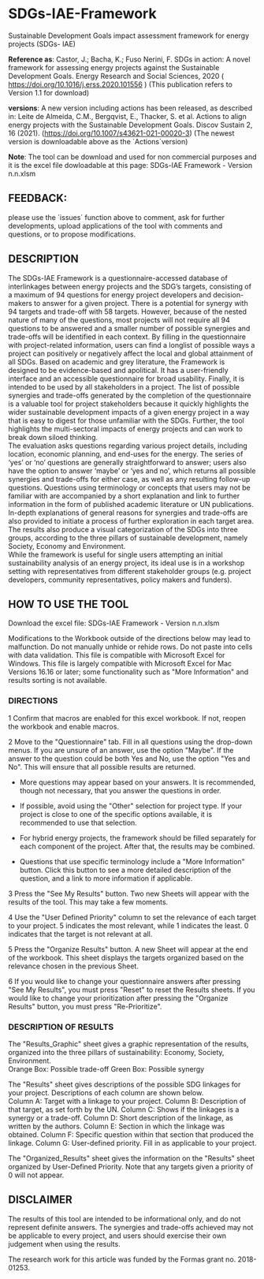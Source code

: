 # SDGs-IAE-Framework
Sustainable Development Goals impact assessment framework for energy projects (SDGs- IAE)

**Reference as**: Castor, J.; Bacha, K.; Fuso Nerini, F. SDGs in action: A novel framework for assessing energy projects against the Sustainable Development Goals. Energy Research and Social Sciences, 2020 ( https://doi.org/10.1016/j.erss.2020.101556 )
(This publication refers to Version 1.1 for download)

**versions**: A new version including actions has been released, as described in: Leite de Almeida, C.M., Bergqvist, E., Thacker, S. et al. Actions to align energy projects with the Sustainable Development Goals. Discov Sustain 2, 16 (2021). (https://doi.org/10.1007/s43621-021-00020-3)
(The newest version is downloadable above as the ´Actions´version)

**Note**: The tool can be download and used for non commercial purposes and it is the excel file dowloadable at this page: SDGs-IAE Framework - Version n.n.xlsm

## FEEDBACK: 
please use the ´issues´ function above to comment, ask for further developments, upload applications of the tool with comments and questions, or to propose modifications. 

## DESCRIPTION
The SDGs-IAE Framework is a questionnaire-accessed database of interlinkages between energy projects and the SDG’s targets, consisting of a maximum of 94 questions for energy project developers and decision-makers to answer for a given project. There is a potential for synergy with 94 targets and trade-off with 58 targets. However, because of the nested nature of many of the questions, most projects will not require all 94 questions to be answered and a smaller number of possible synergies and trade-offs will be identified in each context. By filling in the questionnaire  with project-related information, users can find a longlist of possible ways a project can positively or negatively affect the local and global attainment of all SDGs. Based on academic and grey literature, the Framework is designed to be evidence-based and apolitical. It has a user-friendly interface and an accessible questionnaire for broad usability. Finally, it is intended to be used by all stakeholders in a project. The list of possible synergies and trade-offs generated by the completion of the questionnaire is a valuable tool for project stakeholders because it quickly highlights the wider sustainable development impacts of a given energy project in a way that is easy to digest for those unfamiliar with the SDGs. Further, the tool highlights the multi-sectoral impacts of energy projects and can work to break down siloed thinking. 	
The evaluation asks questions regarding various project details, including location, economic planning, and end-uses for the energy. The series of ‘yes’ or ‘no’ questions are generally straightforward to answer; users also have the option to answer ‘maybe’ or ‘yes and no’, which returns all possible synergies and trade-offs for either case, as well as any resulting follow-up questions. Questions using terminology or concepts that users may not be familiar with are accompanied by a short explanation and link to further information in the form of published academic literature or UN publications. In-depth explanations of general reasons for synergies and trade-offs are also provided to initiate a process of further exploration in each target area. The results also produce a visual categorization of the SDGs into three groups, according to the three pillars of sustainable development, namely Society, Economy and Environment.	
While the framework is useful for single users attempting an initial sustainability analysis of an energy project, its ideal use is in a workshop setting with representatives from different stakeholder groups (e.g. project developers, community representatives, policy makers and funders).  	
	
## HOW TO USE THE TOOL
Download the excel file: SDGs-IAE Framework - Version n.n.xlsm

Modifications to the Workbook outside of the directions below may lead to malfunction. Do not manually unhide or rehide rows. Do not paste into cells with data validation.	
This file is compatible with Microsoft Excel for Windows. This file is largely compatible with Microsoft Excel for Mac Versions 16.16 or later; some functionality such as "More Information" and results sorting is not available.	
	
### DIRECTIONS	
	
1	Confirm that macros are enabled for this excel workbook. If not, reopen the workbook and enable macros. 
	
2	Move to the "Questionnaire" tab. Fill in all questions using the drop-down menus. If you are unsure of an answer, use the option "Maybe". If the answer to the question could be both Yes and No, use the option "Yes and No". This will ensure that all possible results are returned. 
	
*	More questions may appear based on your answers. It is recommended, though not necessary, that you answer the questions in order. 
	
*	If possible, avoid using the "Other" selection for project type. If your project is close to one of the specific options available, it is recommended to use that selection.
	
*	For hybrid energy projects, the framework should be filled separately for each component of the project. After that, the results may be combined.
	
*	Questions that use specific terminology include a "More Information" button. Click this button to see a more detailed description of the question, and a link to more information if applicable.
	
3	Press  the "See My Results" button. Two new Sheets will appear with the results of the tool. This may take a few moments. 
	
4	Use the "User Defined Priority" column to set the relevance of each target to your project. 5 indicates the most relevant, while 1 indicates the least. 0 indicates that the target is not relevant at all.
	
5	Press the "Organize Results" button. A new Sheet will appear at the end of the workbook. This sheet displays the targets organized based on the relevance chosen in the previous Sheet. 
	
6	If you would like to change your questionnaire answers after pressing "See My Results", you must press "Reset" to reset the Results sheets. If you would like to change your prioritization after pressing the "Organize Results" button, you must press "Re-Prioritize".
	
### DESCRIPTION OF RESULTS	
The "Results_Graphic" sheet gives a graphic representation of the results, organized into the three pillars of sustainability: Economy, Society, Environment.	
	Orange Box: Possible trade-off
	Green Box: Possible synergy 
	
The "Results" sheet gives descriptions of the possible SDG linkages for your project. Descriptions of each column are shown below. 	
	Column A: Target with a linkage to your project.
	Column B: Description of that target, as set forth by the UN.
	Column C: Shows if the linkages is a synergy or a trade-off.
	Column D: Short description of the linkage, as written by the authors. 
	Column E: Section in which the linkage was obtained. 
	Column F: Specific question within that section that produced the linkage. 
	Column G: User-defined priority. Fill in as applicable to your project. 
	
The "Organized_Results" sheet gives the information on the "Results" sheet organized by User-Defined Priority. Note that any targets given a priority of 0 will not appear. 			
	
## DISCLAIMER	
The results of this tool are intended to be informational only, and do not represent definite answers. The synergies and trade-offs achieved may not be applicable to every project, and users should exercise their own judgement when using the results. 	
	
The research work for this article was funded by the Formas grant no. 2018-01253.	

